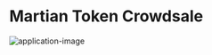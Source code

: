 # Martian Token Crowdsale
![application-image](https://github.com/ahcano/martian_crowdsale/assets/141194281/8081ea12-e8fe-4d96-bab1-3d46cae560ed)

